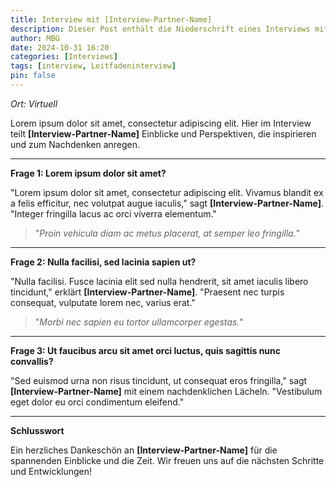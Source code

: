```yaml
---
title: Interview mit [Interview-Partner-Name]
description: Dieser Post enthält die Niederschrift eines Interviews mit [Interview-Partner-Name] vom 31. Oktober 2024.
author: MBG
date: 2024-10-31 16:20
categories: [Interviews]
tags: [interview, Leitfadeninterview]
pin: false
---
```


_Ort: Virtuell_

Lorem ipsum dolor sit amet, consectetur adipiscing elit. Hier im Interview teilt **[Interview-Partner-Name]** Einblicke und Perspektiven, die inspirieren und zum Nachdenken anregen.

---

**Frage 1: Lorem ipsum dolor sit amet?**

"Lorem ipsum dolor sit amet, consectetur adipiscing elit. Vivamus blandit ex a felis efficitur, nec volutpat augue iaculis," sagt **[Interview-Partner-Name]**. "Integer fringilla lacus ac orci viverra elementum."

> "_Proin vehicula diam ac metus placerat, at semper leo fringilla._"

---

**Frage 2: Nulla facilisi, sed lacinia sapien ut?**

"Nulla facilisi. Fusce lacinia elit sed nulla hendrerit, sit amet iaculis libero tincidunt," erklärt **[Interview-Partner-Name]**. "Praesent nec turpis consequat, vulputate lorem nec, varius erat."

> "_Morbi nec sapien eu tortor ullamcorper egestas._"

---

**Frage 3: Ut faucibus arcu sit amet orci luctus, quis sagittis nunc convallis?**

"Sed euismod urna non risus tincidunt, ut consequat eros fringilla," sagt **[Interview-Partner-Name]** mit einem nachdenklichen Lächeln. "Vestibulum eget dolor eu orci condimentum eleifend."

---

**Schlusswort**

Ein herzliches Dankeschön an **[Interview-Partner-Name]** für die spannenden Einblicke und die Zeit. Wir freuen uns auf die nächsten Schritte und Entwicklungen!
